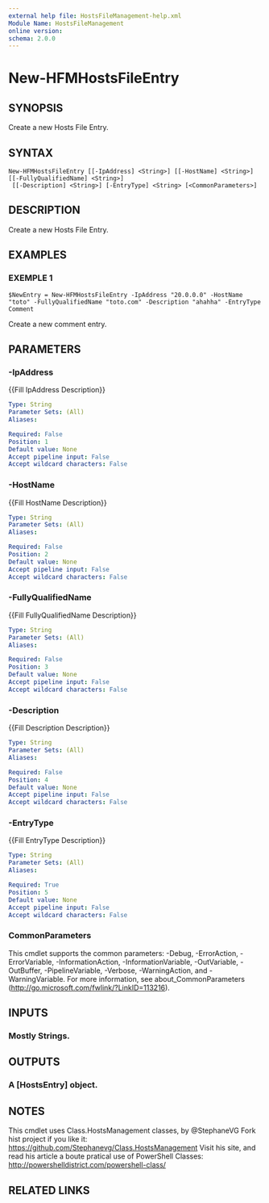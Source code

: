```yaml
---
external help file: HostsFileManagement-help.xml
Module Name: HostsFileManagement
online version:
schema: 2.0.0
---
```


# New-HFMHostsFileEntry

## SYNOPSIS
Create a new Hosts File Entry.

## SYNTAX

```
New-HFMHostsFileEntry [[-IpAddress] <String>] [[-HostName] <String>] [[-FullyQualifiedName] <String>]
 [[-Description] <String>] [-EntryType] <String> [<CommonParameters>]
```

## DESCRIPTION
Create a new Hosts File Entry.

## EXAMPLES

### EXEMPLE 1
```
$NewEntry = New-HFMHostsFileEntry -IpAddress "20.0.0.0" -HostName "toto" -FullyQualifiedName "toto.com" -Description "ahahha" -EntryType Comment
```

Create a new comment entry.

## PARAMETERS

### -IpAddress
{{Fill IpAddress Description}}

```yaml
Type: String
Parameter Sets: (All)
Aliases:

Required: False
Position: 1
Default value: None
Accept pipeline input: False
Accept wildcard characters: False
```

### -HostName
{{Fill HostName Description}}

```yaml
Type: String
Parameter Sets: (All)
Aliases:

Required: False
Position: 2
Default value: None
Accept pipeline input: False
Accept wildcard characters: False
```

### -FullyQualifiedName
{{Fill FullyQualifiedName Description}}

```yaml
Type: String
Parameter Sets: (All)
Aliases:

Required: False
Position: 3
Default value: None
Accept pipeline input: False
Accept wildcard characters: False
```

### -Description
{{Fill Description Description}}

```yaml
Type: String
Parameter Sets: (All)
Aliases:

Required: False
Position: 4
Default value: None
Accept pipeline input: False
Accept wildcard characters: False
```

### -EntryType
{{Fill EntryType Description}}

```yaml
Type: String
Parameter Sets: (All)
Aliases:

Required: True
Position: 5
Default value: None
Accept pipeline input: False
Accept wildcard characters: False
```

### CommonParameters
This cmdlet supports the common parameters: -Debug, -ErrorAction, -ErrorVariable, -InformationAction, -InformationVariable, -OutVariable, -OutBuffer, -PipelineVariable, -Verbose, -WarningAction, and -WarningVariable.
For more information, see about_CommonParameters (http://go.microsoft.com/fwlink/?LinkID=113216).

## INPUTS

### Mostly Strings.
## OUTPUTS

### A [HostsEntry] object.
## NOTES
This cmdlet uses Class.HostsManagement classes, by @StephaneVG
Fork hist project if you like it: https://github.com/Stephanevg/Class.HostsManagement
Visit his site, and read his article a boute pratical use of PowerShell Classes: http://powershelldistrict.com/powershell-class/

## RELATED LINKS
